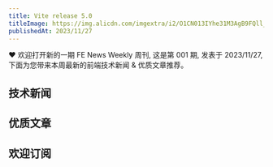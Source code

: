 ```yaml
---
title: Vite release 5.0
titleImage: https://img.alicdn.com/imgextra/i2/O1CN013IYhe31M3AgB9FQll_!!6000000001378-0-tps-1920-1280.jpg_1200x1200.jpg
publishedAt: 2023/11/27
---
```


❤️ 欢迎打开新的一期 FE News Weekly 周刊, 这是第 001 期, 发表于 2023/11/27, 下面为您带来本周最新的前端技术新闻 & 优质文章推荐。

## 技术新闻

## 优质文章

## 欢迎订阅
